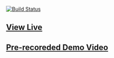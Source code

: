 
[![Build Status](https://travis-ci.org/dakom/web-menorah.svg?branch=master)](https://travis-ci.org/dakom/web-menorah)

## [View Live](https://virtual-menorah.netlify.com)

## [Pre-recoreded Demo Video](https://www.youtube.com/watch?v=-7WDxa-e2Oo)

